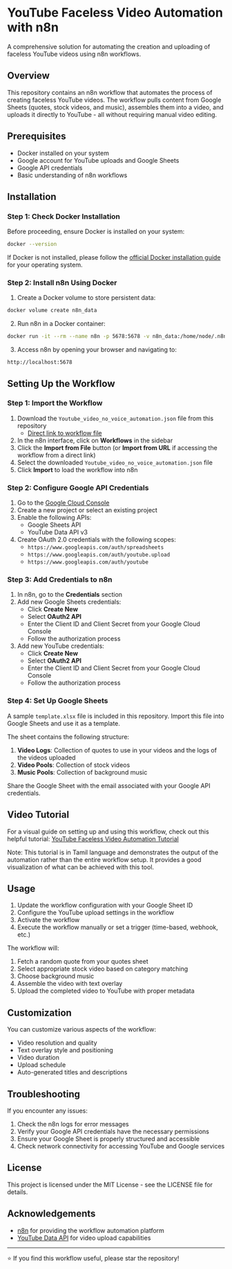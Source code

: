 # YouTube Faceless Video Automation with n8n

A comprehensive solution for automating the creation and uploading of faceless YouTube videos using n8n workflows.

## Overview

This repository contains an n8n workflow that automates the process of creating faceless YouTube videos. The workflow pulls content from Google Sheets (quotes, stock videos, and music), assembles them into a video, and uploads it directly to YouTube - all without requiring manual video editing.

## Prerequisites

- Docker installed on your system
- Google account for YouTube uploads and Google Sheets
- Google API credentials
- Basic understanding of n8n workflows

## Installation

### Step 1: Check Docker Installation

Before proceeding, ensure Docker is installed on your system:

```bash
docker --version
```

If Docker is not installed, please follow the [official Docker installation guide](https://docs.docker.com/get-docker/) for your operating system.

### Step 2: Install n8n Using Docker

1. Create a Docker volume to store persistent data:

```bash
docker volume create n8n_data
```

2. Run n8n in a Docker container:

```bash
docker run -it --rm --name n8n -p 5678:5678 -v n8n_data:/home/node/.n8n docker.n8n.io/n8nio/n8n
```

3. Access n8n by opening your browser and navigating to:
```
http://localhost:5678
```

## Setting Up the Workflow

### Step 1: Import the Workflow

1. Download the `Youtube_video_no_voice_automation.json` file from this repository
   - [Direct link to workflow file](./Youtube_video_no_voice_automation.json)
2. In the n8n interface, click on **Workflows** in the sidebar
3. Click the **Import from File** button (or **Import from URL** if accessing the workflow from a direct link)
4. Select the downloaded `Youtube_video_no_voice_automation.json` file
5. Click **Import** to load the workflow into n8n

### Step 2: Configure Google API Credentials

1. Go to the [Google Cloud Console](https://console.cloud.google.com/)
2. Create a new project or select an existing project
3. Enable the following APIs:
   - Google Sheets API
   - YouTube Data API v3
4. Create OAuth 2.0 credentials with the following scopes:
   - `https://www.googleapis.com/auth/spreadsheets`
   - `https://www.googleapis.com/auth/youtube.upload`
   - `https://www.googleapis.com/auth/youtube`

### Step 3: Add Credentials to n8n

1. In n8n, go to the **Credentials** section
2. Add new Google Sheets credentials:
   - Click **Create New**
   - Select **OAuth2 API**
   - Enter the Client ID and Client Secret from your Google Cloud Console
   - Follow the authorization process
3. Add new YouTube credentials:
   - Click **Create New**
   - Select **OAuth2 API**
   - Enter the Client ID and Client Secret from your Google Cloud Console
   - Follow the authorization process

### Step 4: Set Up Google Sheets

A sample `template.xlsx` file is included in this repository. Import this file into Google Sheets and use it as a template.

The sheet contains the following structure:

1. **Video Logs**: Collection of quotes to use in your videos and the logs of the videos uploaded
2. **Video Pools**: Collection of stock videos
3. **Music Pools**: Collection of background music

Share the Google Sheet with the email associated with your Google API credentials.

## Video Tutorial

For a visual guide on setting up and using this workflow, check out this helpful tutorial:
[YouTube Faceless Video Automation Tutorial](https://www.youtube.com/watch?v=9ZGa7sw9ZYA&t=25s)

Note: This tutorial is in Tamil language and demonstrates the output of the automation rather than the entire workflow setup. It provides a good visualization of what can be achieved with this tool.

## Usage

1. Update the workflow configuration with your Google Sheet ID
2. Configure the YouTube upload settings in the workflow
3. Activate the workflow
4. Execute the workflow manually or set a trigger (time-based, webhook, etc.)

The workflow will:
1. Fetch a random quote from your quotes sheet
2. Select appropriate stock video based on category matching
3. Choose background music
4. Assemble the video with text overlay
5. Upload the completed video to YouTube with proper metadata

## Customization

You can customize various aspects of the workflow:
- Video resolution and quality
- Text overlay style and positioning
- Video duration
- Upload schedule
- Auto-generated titles and descriptions

## Troubleshooting

If you encounter any issues:

1. Check the n8n logs for error messages
2. Verify your Google API credentials have the necessary permissions
3. Ensure your Google Sheet is properly structured and accessible
4. Check network connectivity for accessing YouTube and Google services

## License

This project is licensed under the MIT License - see the LICENSE file for details.

## Acknowledgements

- [n8n](https://n8n.io/) for providing the workflow automation platform
- [YouTube Data API](https://developers.google.com/youtube/v3) for video upload capabilities

---

⭐ If you find this workflow useful, please star the repository!